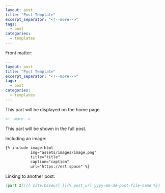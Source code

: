 ```yaml
---
layout: post
title: "Post Template"
excerpt_separator: "<!--more-->"
tags:
  - post
categories:
  - templates
---
```


Front matter:

```yaml
---
layout: post
title: "Post Template"
excerpt_separator: "<!--more-->"
tags:
  - post
categories:
  - templates
---
```

This part will be displayed on the home page.

```html
<!--more-->
```

This part will be shown in the full post.

Including an image:

```markdown
{% include image.html
           img="assets/images/image.png"
           title="title"
           caption="caption"
           url="https://ert.space" %}
```

Linking to another post:

```markdown
[part 2]({{ site.baseurl }}{% post_url yyyy-mm-dd-post-file-name %})
```
